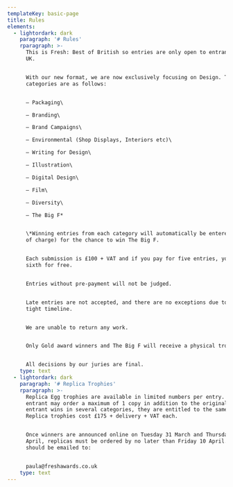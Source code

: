 ```yaml
---
templateKey: basic-page
title: Rules
elements:
  - lightordark: dark
    paragraph: '# Rules'
    rparagraph: >-
      This is Fresh: Best of British so entries are only open to entrants in the
      UK.


      With our new format, we are now exclusively focusing on Design. The
      categories are as follows:


      – Packaging\

      – Branding\

      – Brand Campaigns\

      – Environmental (Shop Displays, Interiors etc)\

      – Writing for Design\

      – Illustration\

      – Digital Design\

      – Film\

      – Diversity\

      – The Big F*


      \*Winning entries from each category will automatically be entered (free
      of charge) for the chance to win The Big F.


      Each submission is £100 + VAT and if you pay for five entries, you get the
      sixth for free.


      Entries without pre-payment will not be judged.


      Late entries are not accepted, and there are no exceptions due to the
      tight timeline.


      We are unable to return any work.


      Only Gold award winners and The Big F will receive a physical trophy.


      All decisions by our juries are final.
    type: text
  - lightordark: dark
    paragraph: '# Replica Trophies'
    rparagraph: >-
      Replica Egg trophies are available in limited numbers per entry. An
      entrant may order a maximum of 1 copy in addition to the original. If the
      entrant wins in several categories, they are entitled to the same number.
      Replica trophies cost £175 + delivery + VAT each.


      Once winners are announced online on Tuesday 31 March and Thursday 2
      April, replicas must be ordered by no later than Friday 10 April. Enquires
      should be emailed to:


      paula@freshawards.co.uk
    type: text
---
```


